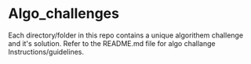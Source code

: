 # Algo_challenges

Each directory/folder in this repo contains a unique algorithem challenge and it's solution. Refer to the README.md file for algo challange Instructions/guidelines.
